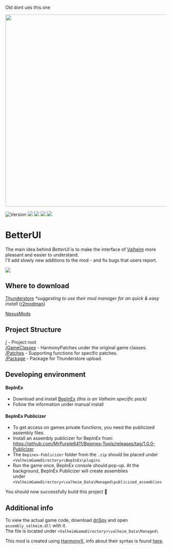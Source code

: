 Old dont ues this one


[<p align="center"><img width="600" src="/logo.png"></p>](/logo.png) 

![Version](https://img.shields.io/endpoint?color=success&label=Version&style=flat-square&url=https%3A%2F%2Fvalheim-modtracker.vercel.app%2Fnexusmods%2F189%2Fversion)
[![](https://img.shields.io/endpoint?label=TS%20Downloads&style=flat-square&url=https%3A%2F%2Fvalheim-modtracker.vercel.app%2Fthunderstore%2FMasa%2FBetterUI%2Fdownloads)](https://valheim.thunderstore.io/package/Masa/BetterUI/)
[![](https://img.shields.io/endpoint?label=TS%20%F0%9F%91%8D&style=flat-square&url=https%3A%2F%2Fvalheim-modtracker.vercel.app%2Fthunderstore%2FMasa%2FBetterUI%2Fratings)](https://valheim.thunderstore.io/package/Masa/BetterUI/)
[![](https://img.shields.io/endpoint?label=Nexus%20endorsed&style=flat-square&url=https%3A%2F%2Fvalheim-modtracker.vercel.app%2Fnexusmods%2F189%2Fendorsed)](https://www.nexusmods.com/valheim/mods/189)
[![](https://img.shields.io/endpoint?label=Nexus%20views&style=flat-square&url=https%3A%2F%2Fvalheim-modtracker.vercel.app%2Fnexusmods%2F189%2Fviews)](https://www.nexusmods.com/valheim/mods/189)
# BetterUI 
The main idea behind *BetterUI* is to make the interface of [Valheim](https://www.valheimgame.com/) more pleasant and easier to understand.  
I'll add slowly new additions to the mod - and fix bugs that users report.

[![](https://i.nyah.moe/Rb5tv.png)](https://zap-hosting.com/BetterUI)

## Where to download 
[Thunderstore](https://valheim.thunderstore.io/package/Masa/BetterUI/)  _*suggesting to use their mod manager for an quick & easy install_ ([r2modman](https://valheim.thunderstore.io/package/ebkr/r2modman/))

[NexusMods](https://www.nexusmods.com/valheim/mods/189)

## Project Structure
[/](/BetterUI/) - Project root  
[/GameClasses](/BetterUI/GameClasses) - HarmonyPatches under the original game classes.  
[/Patches](/BetterUI/Patches) - Supporting functions for specific patches.  
[/Package](/BetterUI/Package) - Package for Thunderstore upload.  

## Developing environment
#### BepInEx
 - Download and install [BepInEx](https://valheim.thunderstore.io/package/denikson/BepInExPack_Valheim/) *(this is an Valheim specific pack)*
 - Follow the information under manual install
#### BepInEx Publicizer
 - To get access on games private functions, you need the publicized assembly files.
 - Install an assembly publicizer for BepInEx from:  https://github.com/MrPurple6411/Bepinex-Tools/releases/tag/1.0.0-Publicizer
 - The `Bepinex-Publicizer` folder from the `.zip` should be placed under `<ValheimGameDirectory>\BepInEx\plugins`
 - Run the game once, BepInEx console should pop-up. At the background, BepInEx Publicizer will create assemblies  
 under `<ValheimGameDirectory>\valheim_Data\Managed\publicized_assemblies`
 
 You should now successfully build this project 🎉
 
 ## Additional info
 To view the actual game code, download [dnSpy](https://github.com/dnSpy/dnSpy/releases/tag/v6.1.8) and open `assembly_valheim.dll` with it.  
 The file is located under `<ValheimGameDirectory>\valheim_Data\Managed\`
 
 This mod is created using [HarmonyX](https://github.com/BepInEx/HarmonyX), info about their syntax is found [here](https://harmony.pardeike.net/articles/patching.html).
